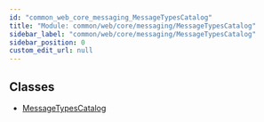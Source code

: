 ```yaml
---
id: "common_web_core_messaging_MessageTypesCatalog"
title: "Module: common/web/core/messaging/MessageTypesCatalog"
sidebar_label: "common/web/core/messaging/MessageTypesCatalog"
sidebar_position: 0
custom_edit_url: null
---
```


## Classes

- [MessageTypesCatalog](../classes/common_web_core_messaging_MessageTypesCatalog.MessageTypesCatalog.md)
